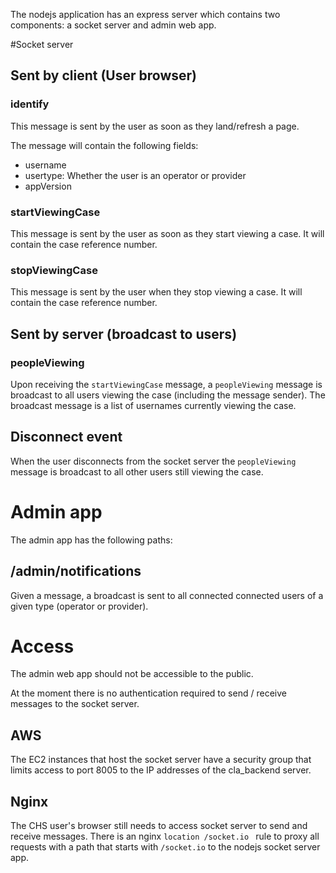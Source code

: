 The nodejs application has an express server which contains two components: a socket server and admin web app.

#Socket server
## Sent by client (User browser)
### identify
This message is sent by the user as soon as they land/refresh a page.

The message will contain the following fields:
- username
- usertype: Whether the user is an operator or provider
- appVersion

### startViewingCase
This message is sent by the user as soon as they start viewing a case. It will contain the case reference number.

### stopViewingCase
This message is sent by the user when they stop viewing a case. It will contain the case reference number.

## Sent by server (broadcast to users)
### peopleViewing
Upon receiving  the `startViewingCase` message,  a `peopleViewing` message is broadcast to all users viewing the case (including the
message sender). The broadcast message is a list of usernames currently viewing the case.

## Disconnect event
When the user disconnects from the socket server the `peopleViewing` message is broadcast to all other users still viewing the case.

# Admin app
The admin app has the following paths:

## /admin/notifications
Given a message, a broadcast is sent to all connected connected users of a given type (operator or provider).

# Access
The admin web app should not be accessible to the public.

At the moment there is no authentication required to send / receive messages to the socket server.

## AWS
The EC2 instances that host the socket server have a security group that limits access to port 8005 to the IP addresses
of the cla_backend server.

## Nginx
The CHS user's browser still needs to access socket server to send and receive messages.
There is an nginx `location /socket.io ` rule to proxy all requests with a path that starts with `/socket.io` to the
nodejs socket server app.

